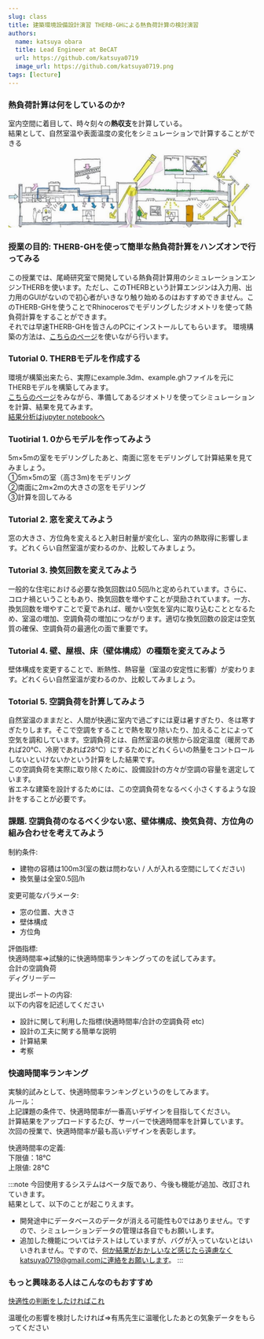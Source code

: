 ```yaml
---
slug: class
title: 建築環境設備設計演習 THERB-GHによる熱負荷計算の検討演習  
authors:
  name: katsuya obara
  title: Lead Engineer at BeCAT
  url: https://github.com/katsuya0719
  image_url: https://github.com/katsuya0719.png
tags: [lecture]
---
```

### 熱負荷計算は何をしているのか?  
室内空間に着目して、時々刻々の**熱収支**を計算している。  
結果として、自然室温や表面温度の変化をシミュレーションで計算することができる  
![heat](heatBalance.png)  

### 授業の目的: THERB-GHを使って簡単な熱負荷計算をハンズオンで行ってみる  
この授業では、尾崎研究室で開発している熱負荷計算用のシミュレーションエンジンTHERBを使います。ただし、このTHERBという計算エンジンは入力用、出力用のGUIがないので初心者がいきなり触り始めるのはおすすめできません。このTHERB-GHを使うことでRhinocerosでモデリングしたジオメトリを使って熱負荷計算をすることができます。  
それでは早速THERB-GHを皆さんのPCにインストールしてもらいます。
環境構築の方法は、[こちらのページ](../../docs/Usage/HowToInstall.md)を使いながら行います。  

### Tutorial 0. THERBモデルを作成する  
環境が構築出来たら、実際にexample.3dm、example.ghファイルを元にTHERBモデルを構築してみます。  
[こちらのページ](../../docs/Usage/CreateTherbModel.md)をみながら、準備してあるジオメトリを使ってシミュレーションを計算、結果を見てみます。  
[結果分析はjupyter notebookへ](https://colab.research.google.com/github/becat-oss/therb-notebook/blob/main/.ipynb_checkpoints/%E6%99%82%E7%B3%BB%E5%88%97%E3%83%87%E3%83%BC%E3%82%BF%E5%88%86%E6%9E%90-checkpoint.ipynb)

### Tuotirial 1. 0からモデルを作ってみよう    
5m×5mの室をモデリングしたあと、南面に窓をモデリングして計算結果を見てみましょう。  
①5m×5mの室（高さ3m)をモデリング  
②南面に2m×2mの大きさの窓をモデリング  
③計算を回してみる  

### Tutorial 2. 窓を変えてみよう  
窓の大きさ、方位角を変えると入射日射量が変化し、室内の熱取得に影響します。どれくらい自然室温が変わるのか、比較してみましょう。  

### Tutorial 3. 換気回数を変えてみよう  
一般的な住宅における必要な換気回数は0.5回/hと定められています。さらに、コロナ禍ということもあり、換気回数を増やすことが奨励されています。一方、換気回数を増やすことで夏であれば、暖かい空気を室内に取り込むこととなるため、室温の増加、空調負荷の増加につながります。適切な換気回数の設定は空気質の確保、空調負荷の最適化の面で重要です。

### Tutorial 4. 壁、屋根、床（壁体構成）の種類を変えてみよう 
壁体構成を変更することで、断熱性、熱容量（室温の安定性に影響）が変わります。どれくらい自然室温が変わるのか、比較してみましょう。  

### Totorial 5. 空調負荷を計算してみよう  
自然室温のままだと、人間が快適に室内で過ごすには夏は暑すぎたり、冬は寒すぎたりします。そこで空調をすることで熱を取り除いたり、加えることによって空気を調和しています。空調負荷とは、自然室温の状態から設定温度（暖房であれば20℃、冷房であれば28℃）にするためにどれくらいの熱量をコントロールしないといけないかという計算をした結果です。  
この空調負荷を実際に取り除くために、設備設計の方々が空調の容量を選定しています。  
省エネな建築を設計するためには、この空調負荷をなるべく小さくするような設計をすることが必要です。  

### 課題. 空調負荷のなるべく少ない窓、壁体構成、換気負荷、方位角の組み合わせを考えてみよう  
制約条件: 
- 建物の容積は100m3(室の数は問わない / 人が入れる空間にしてください)      
- 換気量は全室0.5回/h  

変更可能なパラメータ:   
- 窓の位置、大きさ  
- 壁体構成  
- 方位角  

評価指標:  
快適時間率=>試験的に快適時間率ランキングってのを試してみます。     
合計の空調負荷  
ディグリーデー  

提出レポートの内容:  
以下の内容を記述してください  
- 設計に関して利用した指標(快適時間率/合計の空調負荷 etc)  
- 設計の工夫に関する簡単な説明  
- 計算結果  
- 考察  


### 快適時間率ランキング  
実験的試みとして、快適時間率ランキングというのをしてみます。  
ルール：  
上記課題の条件で、快適時間率が一番高いデザインを目指してください。  
計算結果をアップロードするたび、サーバーで快適時間率を計算しています。  
次回の授業で、快適時間率が最も高いデザインを表彰します。  

快適時間率の定義:  
下限値：18℃  
上限値: 28℃  

:::note
今回使用するシステムはベータ版であり、今後も機能が追加、改訂されていきます。  
結果として、以下のことが起こりえます。  
- 開発途中にデータベースのデータが消える可能性も0ではありません。ですので、シミュレーションデータの管理は各自でもお願いします。  
- 追加した機能についてはテストはしていますが、バグが入っていないとはいいきれません。ですので、何か結果がおかしいなど感じたら遠慮なくkatsuya0719@gmail.comに連絡をお願いします。
:::


### もっと興味ある人はこんなのもおすすめ  
[快適性の判断をしたければこれ](https://comfort.cbe.berkeley.edu/)  

温暖化の影響を検討したければ=>有馬先生に温暖化したあとの気象データをもらってください  






